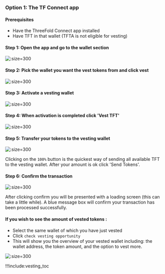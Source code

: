 ### Option 1: The TF Connect app

#### Prerequisites

- Have the ThreeFold Connect app installed
- Have TFT in that wallet (TFTA is not eligible for vesting)

#### Step 1: Open the app and go to the wallet section

![](img/wallet_vest_open_wallet.png ':size=300')

#### Step 2: Pick the wallet you want the vest tokens from and click vest
![](img/wallet_vest_click_vest.png ':size=300')

#### Step 3: Activate a vesting wallet
![](img/wallet_vest_activate.png ':size=300')

#### Step 4: When activation is completed click 'Vest TFT'
![](img/wallet_vest_start_vesting.png ':size=300')

#### Step 5: Transfer your tokens to the vesting wallet
![](img/wallet_vest_transfer.png ':size=300')

Clicking on the `100%` button is the quickest way of sending all available TFT to the vesting wallet.
After your amount is ok click 'Send Tokens'.

#### Step 6: Confirm the transaction
![](img/wallet_vest_send_tokens_confirm.png ':size=300')

After clicking confirm you will be presented with a loading screen (this can take a little while).
A blue message box will confirm your transaction has been processed successfully.

#### If you wish to see the amount of vested tokens :

- Select the same wallet of which you have just vested
- Click ``` check vesting opportunity ``` 
- This will show you the overview of your vested wallet including: the wallet address, the token amount, and the option to vest more.

![](img/wallet_vest_tokens_vested.png ':size=300')

!!!include:vesting_toc


